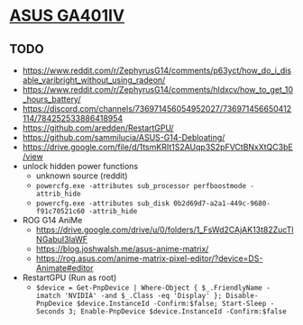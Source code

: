 # [ASUS GA401IV](./)

## TODO

- <https://www.reddit.com/r/ZephyrusG14/comments/p63yct/how_do_i_disable_varibright_without_using_radeon/>
- <https://www.reddit.com/r/ZephyrusG14/comments/hldxcv/how_to_get_10_hours_battery/>
- <https://discord.com/channels/736971456054952027/736971456650412114/784252533886418954>
- <https://github.com/aredden/RestartGPU/>
- <https://github.com/sammilucia/ASUS-G14-Debloating/>
- <https://drive.google.com/file/d/1tsmKRIt1S2AUqp3S2pFVCtBNxXtQC3bE/view>
- unlock hidden power functions
  - unknown source (reddit)
  - `powercfg.exe -attributes sub_processor perfboostmode -attrib_hide`
  - `powercfg.exe -attributes sub_disk 0b2d69d7-a2a1-449c-9680-f91c70521c60 -attrib_hide`
- ROG G14 AniMe
  - <https://drive.google.com/drive/u/0/folders/1_FsWd2CAjAK13t82ZucTlNGabuI3laWF>
  - <https://blog.joshwalsh.me/asus-anime-matrix/>
  - <https://rog.asus.com/anime-matrix-pixel-editor/?device=DS-Animate#editor>
- RestartGPU (Run as root)
  - `$device = Get-PnpDevice | Where-Object { $_.FriendlyName -imatch 'NVIDIA' -and $_.Class -eq 'Display' }; Disable-PnpDevice $device.InstanceId -Confirm:$false; Start-Sleep -Seconds 3; Enable-PnpDevice $device.InstanceId -Confirm:$false`
